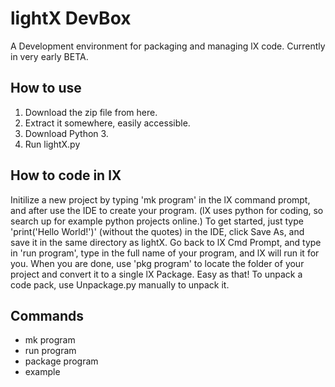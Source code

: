 # lightX DevBox
A Development environment for packaging and managing lX code. Currently in very early BETA.
## How to use
1. Download the zip file from here.
2. Extract it somewhere, easily accessible.
3. Download Python 3.
4. Run lightX.py

## How to code in lX
Initilize a new project by typing 'mk program' in the lX command prompt, and after use the IDE to create your program. (lX uses python for coding, so search up for example 
python projects online.) To get started, just type 'print('Hello World!')' (without the quotes) in the IDE, click Save As, and save it in the same directory as lightX. Go back to lX Cmd Prompt, and type in 'run program', type in the full name of your program, and lX will run it for you. When you are done, use 'pkg program' to locate the folder of your project and convert it to a single lX Package. Easy as that! To unpack a code pack, use Unpackage.py manually to unpack it.

## Commands 
* mk program
* run program
* package program 
* example

